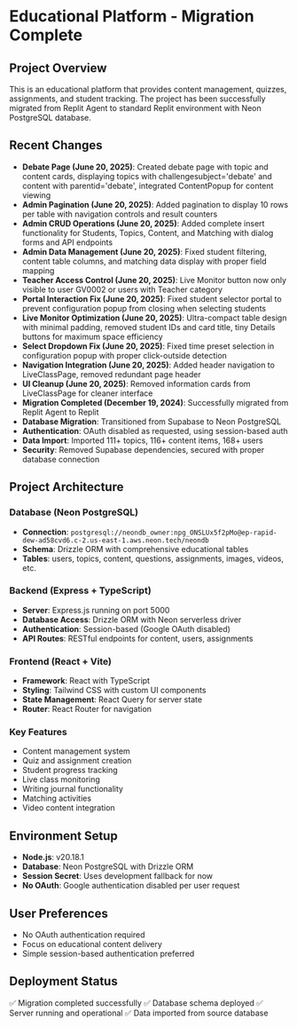 # Educational Platform - Migration Complete

## Project Overview
This is an educational platform that provides content management, quizzes, assignments, and student tracking. The project has been successfully migrated from Replit Agent to standard Replit environment with Neon PostgreSQL database.

## Recent Changes
- **Debate Page (June 20, 2025)**: Created debate page with topic and content cards, displaying topics with challengesubject='debate' and content with parentid='debate', integrated ContentPopup for content viewing
- **Admin Pagination (June 20, 2025)**: Added pagination to display 10 rows per table with navigation controls and result counters
- **Admin CRUD Operations (June 20, 2025)**: Added complete insert functionality for Students, Topics, Content, and Matching with dialog forms and API endpoints
- **Admin Data Management (June 20, 2025)**: Fixed student filtering, content table columns, and matching data display with proper field mapping
- **Teacher Access Control (June 20, 2025)**: Live Monitor button now only visible to user GV0002 or users with Teacher category
- **Portal Interaction Fix (June 20, 2025)**: Fixed student selector portal to prevent configuration popup from closing when selecting students
- **Live Monitor Optimization (June 20, 2025)**: Ultra-compact table design with minimal padding, removed student IDs and card title, tiny Details buttons for maximum space efficiency
- **Select Dropdown Fix (June 20, 2025)**: Fixed time preset selection in configuration popup with proper click-outside detection
- **Navigation Integration (June 20, 2025)**: Added header navigation to LiveClassPage, removed redundant page header
- **UI Cleanup (June 20, 2025)**: Removed information cards from LiveClassPage for cleaner interface
- **Migration Completed (December 19, 2024)**: Successfully migrated from Replit Agent to Replit
- **Database Migration**: Transitioned from Supabase to Neon PostgreSQL
- **Authentication**: OAuth disabled as requested, using session-based auth
- **Data Import**: Imported 111+ topics, 116+ content items, 168+ users
- **Security**: Removed Supabase dependencies, secured with proper database connection

## Project Architecture

### Database (Neon PostgreSQL)
- **Connection**: `postgresql://neondb_owner:npg_ONSLUx5f2pMo@ep-rapid-dew-ad58cvd6.c-2.us-east-1.aws.neon.tech/neondb`
- **Schema**: Drizzle ORM with comprehensive educational tables
- **Tables**: users, topics, content, questions, assignments, images, videos, etc.

### Backend (Express + TypeScript)
- **Server**: Express.js running on port 5000
- **Database Access**: Drizzle ORM with Neon serverless driver
- **Authentication**: Session-based (Google OAuth disabled)
- **API Routes**: RESTful endpoints for content, users, assignments

### Frontend (React + Vite)
- **Framework**: React with TypeScript
- **Styling**: Tailwind CSS with custom UI components
- **State Management**: React Query for server state
- **Router**: React Router for navigation

### Key Features
- Content management system
- Quiz and assignment creation
- Student progress tracking
- Live class monitoring
- Writing journal functionality
- Matching activities
- Video content integration

## Environment Setup
- **Node.js**: v20.18.1
- **Database**: Neon PostgreSQL with Drizzle ORM
- **Session Secret**: Uses development fallback for now
- **No OAuth**: Google authentication disabled per user request

## User Preferences
- No OAuth authentication required
- Focus on educational content delivery
- Simple session-based authentication preferred

## Deployment Status
✅ Migration completed successfully
✅ Database schema deployed
✅ Server running and operational
✅ Data imported from source database